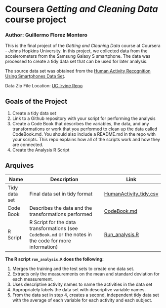 # Coursera *Getting and Cleaning Data* course project
### Author: Guillermo Florez Montero <br />

This is the final project of the *Getting and Cleaning Data* course at Coursera - Johns Hopkins University. In this project, we collected data from the accelerometers from the Samsung Galaxy S smartphone. The data was processed to create a tidy data set that can be used for later analysis.

The source data set was obtained from the [Human Activity Recognition Using Smartphones Data Set](http://archive.ics.uci.edu/ml/datasets/Human+Activity+Recognition+Using+Smartphones).

Data Zip File Location: [UC Irvine Repo](https://d396qusza40orc.cloudfront.net/getdata%2Fprojectfiles%2FUCI%20HAR%20Dataset.zip "Clicking will download the data")


## Goals of the Project
1. Create a tidy data set 
2. Link to a Github repository with your script for performing the analysis 
3. Create a Code Book that describes the variables, the data, and any transformations or work that you performed to clean up the data called CodeBook.md. You should also include a README.md in the repo with your scripts. This repo explains how all of the scripts work and how they are connected.
4. Create the Analysis R Script <br />


## Arquives
Name | Description | Link
--- | --- | --- 
Tidy data set | Final data set in tidy format | [HumanActivity_tidy.csv](https://github.com/gflorezm/GCD-Coursera/blob/master/HumanActivity_tidy.csv)
Code Book | Describes the data and the transformations performed | [CodeBook.md](https://github.com/gflorezm/GCD-Coursera/blob/master/CodeBook.md)
R Script | R Script for the data transformations (see `CodeBook.md` or the notes in the code for more information) | [Run_analysis.R](https://github.com/gflorezm/GCD-Coursera/blob/master/Run_analysis.R)


**The R script `run_analysis.R` does the following:**

1. Merges the training and the test sets to create one data set.
2. Extracts only the measurements on the mean and standard deviation for each measurement.
3. Uses descriptive activity names to name the activities in the data set
4. Appropriately labels the data set with descriptive variable names.
5. From the data set in step 4, creates a second, independent tidy data set with the average of each variable for each activity and each subject.